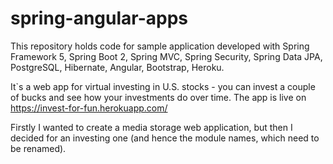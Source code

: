 # spring-angular-apps
This repository holds code for sample application developed with Spring Framework 5, Spring Boot 2, Spring MVC, Spring Security, Spring Data JPA, PostgreSQL, Hibernate, Angular, Bootstrap, Heroku.


It`s a web app for virtual investing in U.S. stocks - you can invest a couple of bucks and see how your investments do over time.
The app is live on https://invest-for-fun.herokuapp.com/



Firstly I wanted to create a media storage web application, but then I decided for an investing one (and hence the module names, which need to be renamed).
